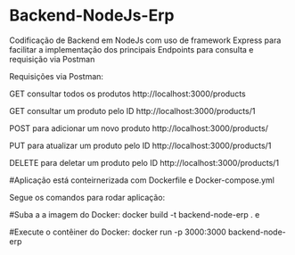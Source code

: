 # Backend-NodeJs-Erp

Codificação de Backend em NodeJs com uso de framework Express para facilitar a implementação dos principais Endpoints para consulta e requisição via Postman


Requisições via Postman:

GET consultar todos os produtos
http://localhost:3000/products

GET consultar um produto pelo ID
http://localhost:3000/products/1

POST para adicionar um novo produto
http://localhost:3000/products/

PUT para atualizar um produto pelo ID
http://localhost:3000/products/1

DELETE para deletar um produto pelo ID
http://localhost:3000/products/1


#Aplicação está conteirnerizada com Dockerfile e Docker-compose.yml

Segue os comandos para rodar aplicação:

#Suba a a imagem do Docker:
docker build -t backend-node-erp .
e

#Execute o contêiner do Docker:
docker run -p 3000:3000 backend-node-erp
